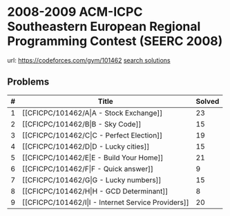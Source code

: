 # 2008-2009 ACM-ICPC Southeastern European Regional Programming Contest (SEERC 2008)

url: https://codeforces.com/gym/101462
[search solutions](https://www.google.com/search?q=Solution+OR+題解+2008-2009+ACM-ICPC+Southeastern+European+Regional+Programming+Contest+(SEERC+2008))

## Problems

| # | Title | Solved |
| --- | --- | --- |
|1|[[CFICPC/101462/A\|A - Stock Exchange]]|23|
|2|[[CFICPC/101462/B\|B - Sky Code]]|15|
|3|[[CFICPC/101462/C\|C - Perfect Election]]|19|
|4|[[CFICPC/101462/D\|D - Lucky cities]]|15|
|5|[[CFICPC/101462/E\|E - Build Your Home]]|21|
|6|[[CFICPC/101462/F\|F - Quick answer]]|9|
|7|[[CFICPC/101462/G\|G - Lucky numbers]]|15|
|8|[[CFICPC/101462/H\|H - GCD Determinant]]|8|
|9|[[CFICPC/101462/I\|I - Internet Service Providers]]|20|
